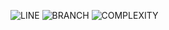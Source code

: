 ![LINE](https://img.shields.io/badge/line--coverage-66%25-yellow.svg)
![BRANCH](https://img.shields.io/badge/branch--coverage-70%25-yellow.svg)
![COMPLEXITY](https://img.shields.io/badge/complexity-2.02-brightgreen.svg)
